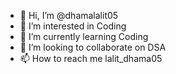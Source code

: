 - 👋 Hi, I’m @dhamalalit05
- 👀 I’m interested in Coding
- 🌱 I’m currently learning Coding
- 💞️ I’m looking to collaborate on DSA
- 📫 How to reach me lalit_dhama05

<!---
dhamalalit05/dhamalalit05 is a ✨ special ✨ repository because its `README.md` (this file) appears on your GitHub profile.
You can click the Preview link to take a look at your changes.
--->
